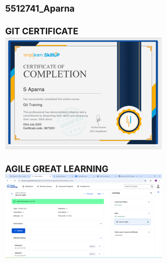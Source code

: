 # 5512741_Aparna
# GIT CERTIFICATE ![image alt](https://github.com/SanjammagariAparna/5512741_Aparna/blob/main/Screenshot%20(242).png) 

# AGILE GREAT LEARNING  ![ image alt](https://github.com/SanjammagariAparna/5512741_Aparna/blob/main/Screenshot%20(241).png)

